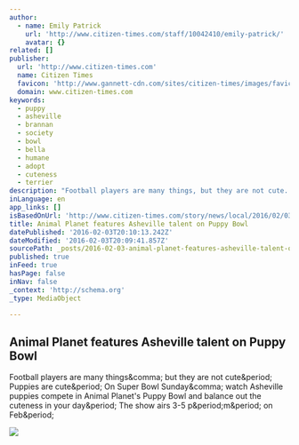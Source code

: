 ```yaml
---
author:
  - name: Emily Patrick
    url: 'http://www.citizen-times.com/staff/10042410/emily-patrick/'
    avatar: {}
related: []
publisher:
  url: 'http://www.citizen-times.com'
  name: Citizen Times
  favicon: 'http://www.gannett-cdn.com/sites/citizen-times/images/favicon.png'
  domain: www.citizen-times.com
keywords:
  - puppy
  - asheville
  - brannan
  - society
  - bowl
  - bella
  - humane
  - adopt
  - cuteness
  - terrier
description: "Football players are many things, but they are not cute. Puppies are cute. On Super Bowl Sunday, watch Asheville puppies compete in Animal Planet's Puppy Bowl and balance out the cuteness in your day. The show airs 3-5 p.m. on Feb."
inLanguage: en
app_links: []
isBasedOnUrl: 'http://www.citizen-times.com/story/news/local/2016/02/03/animal-planet-features-asheville-talent-puppy-bowl/79718620/'
title: Animal Planet features Asheville talent on Puppy Bowl
datePublished: '2016-02-03T20:10:13.242Z'
dateModified: '2016-02-03T20:09:41.857Z'
sourcePath: _posts/2016-02-03-animal-planet-features-asheville-talent-on-puppy-bowl.md
published: true
inFeed: true
hasPage: false
inNav: false
_context: 'http://schema.org'
_type: MediaObject

---
```

<article style=""><h1>Animal Planet features Asheville talent on Puppy Bowl</h1><p>Football players are many things&amp;comma; but they are not cute&amp;period; Puppies are cute&amp;period; On Super Bowl Sunday&amp;comma; watch Asheville puppies compete in Animal Planet's Puppy Bowl and balance out the cuteness in your day&amp;period; The show airs 3-5 p&amp;period;m&amp;period; on Feb&amp;period;</p><img src="http://www.gannett-cdn.com/-mm-/649ad77786cb2997fce86e1701c164c6955ddb81/c=0-215-2097-1400&amp;r=x633&amp;c=1200x630/local/-/media/2016/02/03/CarolinaGroup/Asheville/635900995936678871-Bella-Photo-1-smaller.jpg" /></article>